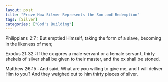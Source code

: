 ```yaml
---
layout: post
title: "Prove How Silver Represents the Son and Redemption"
tags: [Silver]
categories: ["God's Building"]
---
```


Philippians 2:7
: But emptied Himself, taking the form of a slave, becoming in the likeness of men;

Exodus 21:32
: If the ox gores a male servant or a female servant, thirty shekels of silver shall be given to their master, and the ox shall be stoned.

Matthew 26:15
: And said, What are you willing to give me, and I will deliver Him to you? And they weighed out to him thirty pieces of silver.
